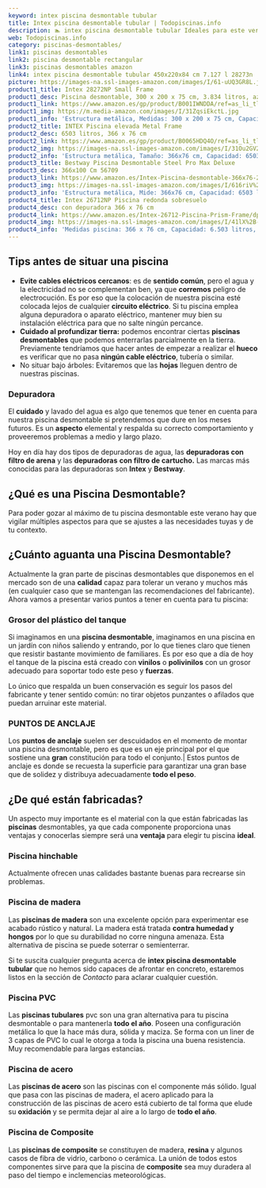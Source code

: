 ```yaml
---
keyword: intex piscina desmontable tubular
title: Intex piscina desmontable tubular | Todopiscinas.info
description: 🏊 intex piscina desmontable tubular Ideales para este verano 2021. Aquí puedes comprar intex piscina desmontable tubular y comparar con otras similares. No dejes escapar intex piscina desmontable tubular a un precio realmente tentador.
web: Todopiscinas.info
category: piscinas-desmontables/
link1: piscinas desmontables
link2: piscina desmontable rectangular
link3: piscinas desmontables amazon
link4: intex piscina desmontable tubular 450x220x84 cm 7.127 l 28273n
picture: https://images-na.ssl-images-amazon.com/images/I/61-uUQ3GR8L.jpg
product1_title: Intex 28272NP Small Frame
product1_desc: Piscina desmontable, 300 x 200 x 75 cm, 3.834 litros, azul
product1_link: https://www.amazon.es/gp/product/B001IWNDDA/ref=as_li_tl?ie=UTF8&camp=3638&creative=24630&creativeASIN=B001IWNDDA&linkCode=as2&tag=todopiscinas0e-21&linkId=25b9d647487c889cb6ef56ed63f50ca1
product1_img: https://m.media-amazon.com/images/I/31ZqsiEkctL.jpg
product1_info: 'Estructura metálica, Medidas: 300 x 200 x 75 cm, Capacidad: 3.834 litros, Para 6 personas (+ 6 años), Fácil montaje, Forma rectangular'
product2_title: INTEX Piscina elevada Metal Frame
product2_desc: 6503 litros, 366 x 76 cm
product2_link: https://www.amazon.es/gp/product/B0065HDQ4O/ref=as_li_tl?ie=UTF8&camp=3638&creative=24630&creativeASIN=B0065HDQ4O&linkCode=as2&tag=todopiscinas0e-21&linkId=ed2430e3ba564d3527ee103df33ed7b3
product2_img: https://images-na.ssl-images-amazon.com/images/I/31Ou2GV2SAL.jpg
product2_info: 'Estructura metálica, Tamaño: 366x76 cm, Capacidad: 6503 litros, Forma circular, De 4 a 7 personas (+6 años)'
product3_title: Bestway Piscina Desmontable Steel Pro Max Deluxe
product3_desc: 366x100 Cm 56709
product3_link: https://www.amazon.es/Intex-Piscina-desmontable-366x76-28210NP/dp/B0065HDQ4O?__mk_es_ES=%C3%85M%C3%85%C5%BD%C3%95%C3%91&crid=25UQGV9HG2INI&dchild=1&keywords=piscinas+desmontables&qid=1615854176&sprefix=piscinas+dem%2Caps%2C201&sr=8-5&linkCode=ll1&tag=todopiscinas0e-21&linkId=34f200977c6cbaab1f3f4d9ac0e64755&language=es_ES&ref_=as_li_ss_tl
product3_img: https://images-na.ssl-images-amazon.com/images/I/616riV%2BiY3L.jpg
product3_info: 'Estructura metálica, Mide: 366x76 cm, Capacidad: 6503 litros, De 4 a 7 personas mayores de 6 años, Forma circular, Tecnología Super-Tough'
product4_title: Intex 26712NP Piscina redonda sobresuelo
product4_desc: con depuradora 366 x 76 cm
product4_link: https://www.amazon.es/Intex-26712-Piscina-Prism-Frame/dp/B07FB823GL?__mk_es_ES=%C3%85M%C3%85%C5%BD%C3%95%C3%91&dchild=1&keywords=piscinas+desmontables+con+depuradora&qid=1615936418&sr=8-5&linkCode=ll1&tag=todopiscinas0e-21&linkId=d98699de7830cd471766fa1daa36de34&language=es_ES&ref_=as_li_ss_tl
product4_img: https://images-na.ssl-images-amazon.com/images/I/41lX%2B-YpibL.jpg
product4_info: 'Medidas piscina: 366 x 76 cm, Capacidad: 6.503 litros, Incluye depuradora de cartucha A, Lona resistente triple capa'
---
```




## Tips antes de situar una piscina



*   **Evite cables eléctricos cercanos**: es de **sentido común**, pero el agua y la electricidad no se complementan ben, ya que **corremos** peligro de electrocución. Es por eso que la colocación de nuestra piscina esté colocada lejos de cualquier **circuito eléctrico**. Si tu piscina emplea alguna depuradora o aparato eléctrico, mantener muy bien su instalación eléctrica para que no salte ningún percance.
*   **Cuidado al profundizar tierra:** podemos encontrar ciertas **piscinas desmontables** que podemos enterrarlas parcialmente en la tierra. Previamente tendríamos que hacer antes de empezar a realizar el **hueco** es verificar que no pasa **ningún cable eléctrico**, tubería o similar.
*   No situar bajo árboles: Evitaremos que las **hojas** lleguen dentro de nuestras piscinas.


### Depuradora

El **cuidado** y lavado del agua es algo que tenemos que tener en cuenta para nuestra piscina desmontable si pretendemos que dure en los meses futuros. Es un **aspecto** elemental y respalda su correcto comportamiento y proveeremos problemas a medio y largo plazo.

Hoy en día hay dos tipos de depuradoras de agua, las **depuradoras con filtro de arena** y  las **depuradoras** **con filtro de cartucho.** Las marcas más conocidas para las depuradoras son **Intex** y **Bestway**.

<brand-panel :title=product1_title :desc=product1_desc :img=product1_img :link=product1_link></brand-panel>
## ¿Qué es una Piscina Desmontable?



Para poder gozar al máximo de tu piscina desmontable este verano  hay que vigilar múltiples aspectos para que se ajustes a las necesidades tuyas y de tu contexto.

<stats-list :link1=link1 :link2=link2 :link3=link3 :link4=link4 :category=category></stats-list>

<external-banner></external-banner>



## ¿Cuánto aguanta una Piscina Desmontable?

Actualmente la gran parte de piscinas desmontables que disponemos en el mercado son de una **calidad** capaz para tolerar un verano y muchos más (en cualquier caso que se mantengan las recomendaciones del fabricante). Ahora vamos a presentar varios puntos a tener en cuenta para tu piscina:


### Grosor del plástico del tanque

Si imaginamos en una **piscina desmontable**, imaginamos en una piscina en un jardín con niños saliendo y entrando, por lo que tienes claro que tienen que resistir bastante movimiento de familiares. Es por eso que a día de hoy el tanque de la piscina está creado con **vinilos** o **polivinilos** con un grosor adecuado para soportar todo este peso y **fuerzas**.

Lo único que respalda un	 buen conservación es seguir los pasos del fabricante y tener sentido común: no tirar objetos punzantes o afilados que puedan arruinar este material.


### PUNTOS DE ANCLAJE

Los **puntos de anclaje** suelen ser descuidados en el momento de montar una piscina desmontable, pero  es que es un eje principal por el que sostiene una **gran** constitución para todo el conjunto.| Estos puntos de anclaje es donde se recuesta la superficie para garantizar una gran base que de solidez y distribuya adecuadamente **todo el peso**.


## ¿De qué  están fabricadas?

Un aspecto muy importante es el material con la que están fabricadas las **piscinas** desmontables, ya que cada componente proporciona unas ventajas y conocerlas siempre será una **ventaja** para elegir tu piscina **ideal**.


### Piscina hinchable

 Actualmente ofrecen unas calidades bastante buenas para recrearse sin problemas.


### Piscina de madera

Las **piscinas de madera** son una excelente opción para experimentar ese acabado rústico y natural. La madera está tratada **contra humedad y hongos** por lo que su durabilidad no corre ninguna amenaza. Esta alternativa de piscina se puede soterrar o semienterrar.

Si te suscita cualquier pregunta acerca de **intex piscina desmontable tubular** que no hemos sido capaces de afrontar en concreto, estaremos listos en la sección de _Contacto_ para aclarar cualquier cuestión.


### Piscina  PVC

Las **piscinas tubulares** pvc son una gran alternativa para tu piscina desmontable o para mantenerla **todo el año**. Poseen una configuración metálica lo que la hace más dura, sólida y maciza. Se forma con un liner de 3 capas de PVC lo cual le otorga a toda la piscina una buena resistencia. Muy recomendable para largas estancias.


### Piscina de acero

Las **piscinas de acero** son las piscinas con el componente más sólido. Igual que pasa con las piscinas de madera, el acero aplicado para la construcción de las piscinas de acero está cubierto de tal forma que elude su **oxidación** y se permita dejar al aire a lo largo de **todo el año**.


### Piscina de Composite

Las **piscinas de composite** se constituyen de madera, **resina** y algunos casos de fibra de vidrio, carbono o cerámica. La unión de todos estos componentes sirve para que la piscina de **composite** sea muy duradera al paso del tiempo e inclemencias meteorológicas.